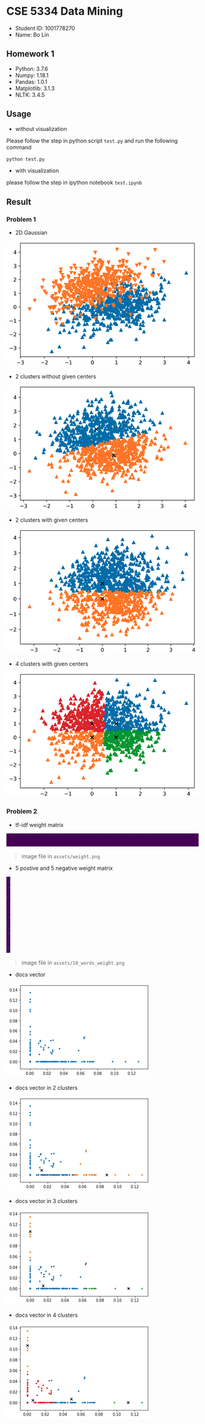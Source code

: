 # CSE 5334 Data Mining

- Student ID: 1001778270
- Name: Bo Lin

## Homework 1

- Python: 3.7.6
- Numpy: 1.18.1
- Pandas: 1.0.1
- Matplotlib: 3.1.3
- NLTK: 3.4.5

## Usage

- without visualization

Please follow the step in python script `test.py` and run the following command

```sh
python test.py
```

- with visualization

please follow the step in ipython notebook `test.ipynb`

## Result

### Problem 1

- 2D Gaussian
  
![2D gaussian](assets/2d_gaussian.png)

- 2 clusters without given centers

![2 clusters without given centers](assets/2_cluster_without_centers.png)

- 2 clusters with given centers

![2 clusters with given centers](assets/2_cluster_with_centers.png)

- 4 clusters with given centers

![4 clusters with given centers](assets/4_clusters_with_centers.png)

### Problem 2

- tf-idf weight matrix

![tfidf weight matrix](assets/weight.png)

> image file in `assets/weight.png`

- 5 postive and 5 negative weight matrix

![5 postive and 5 negative weight matrix](assets/10_words_weight.png)

> image file in `assets/10_words_weight.png`

- docs vector

![docs vector](assets/docs_vector.png)

- docs vector in 2 clusters

![docs vector in 2 clusters](assets/docs_vector_in_2_clusters.png)

- docs vector in 3 clusters

![docs vector in 3 clusters](assets/docs_vector_in_3_clusters.png)

- docs vector in 4 clusters

![docs vector in 4 clusters](assets/docs_vector_in_4_clusters.png)
